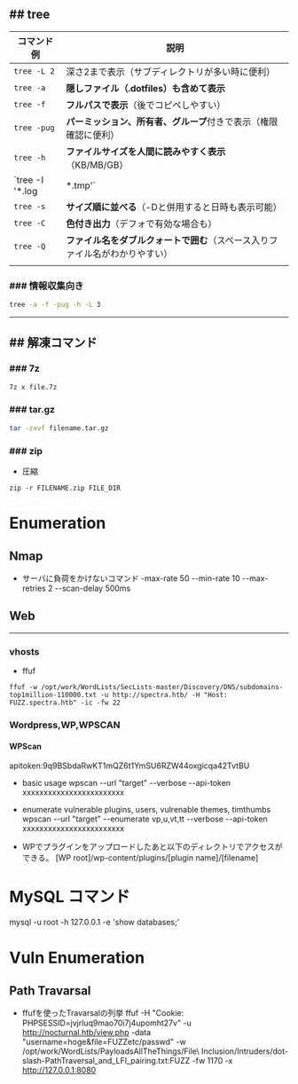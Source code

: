 ## ## tree

| コマンド例           | 説明                                       |
| --------------- | ---------------------------------------- |
| `tree -L 2`     | 深さ2まで表示（サブディレクトリが多い時に便利）                 |
| `tree -a`       | **隠しファイル（.dotfiles）も含めて表示**              |
| `tree -f`       | **フルパスで表示**（後でコピペしやすい）                   |
| `tree -pug`     | **パーミッション、所有者、グループ**付きで表示（権限確認に便利）       |
| `tree -h`       | **ファイルサイズを人間に読みやすく表示**（KB/MB/GB）         |
| `tree -I '*.log | *.tmp'`                                  |
| `tree -s`       | **サイズ順に並べる**（-Dと併用すると日時も表示可能）            |
| `tree -C`       | **色付き出力**（デフォで有効な場合も）                    |
| `tree -Q`       | **ファイル名をダブルクォートで囲む**（スペース入りファイル名がわかりやすい） |
|                 |                                          |
### ### 情報収集向き
```sh 
tree -a -f -pug -h -L 3
```

---

## ## 解凍コマンド
### ### 7z
```sh
7z x file.7z
```

### ### tar.gz
```sh
tar -zxvf filename.tar.gz
```

### ### zip
- 圧縮
```
zip -r FILENAME.zip FILE_DIR
```

# Enumeration
## Nmap
- サーバに負荷をかけないコマンド
-max-rate 50 --min-rate 10 --max-retries 2 --scan-delay 500ms

## Web

---

### vhosts
- ffuf
```
ffuf -w /opt/work/WordLists/SecLists-master/Discovery/DNS/subdomains-top1million-110000.txt -u http://spectra.htb/ -H "Host: FUZZ.spectra.htb" -ic -fw 22
```
### Wordpress,WP,WPSCAN
#### WPScan
apitoken:9q9BSbdaRwKT1mQZ6t1YmSU6RZW44oxgicqa42TvtBU

- basic usage
wpscan --url "target" --verbose --api-token xxxxxxxxxxxxxxxxxxxxxxxx
​
- enumerate vulnerable plugins, users, vulrenable themes, timthumbs
wpscan --url "target" --enumerate vp,u,vt,tt --verbose --api-token xxxxxxxxxxxxxxxxxxxxxxxx

- WPでプラグインをアップロードしたあと以下のディレクトリでアクセスができる。
[WP root]/wp-content/plugins/[plugin name]/[filename]

# MySQL コマンド
mysql -u root -h 127.0.0.1 -e 'show databases;'

# Vuln Enumeration
## Path Travarsal
- ffufを使ったTravarsalの列挙
ffuf -H "Cookie: PHPSESSID=jvjrluq9mao70i7j4upomht27v" -u http://nocturnal.htb/view.php -data "username=hoge&file=FUZZetc/passwd" -w /opt/work/WordLists/PayloadsAllTheThings/File\ Inclusion/Intruders/dot-slash-PathTraversal_and_LFI_pairing.txt:FUZZ -fw 1170 -x http://127.0.0.1:8080
